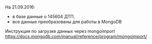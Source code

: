 На 21.09.2016:
* в базе данные о 145604 ДТП. 
* все данные преобразованы для работы в MongoDB

Инструкция по загрузке данных через mongoimport https://docs.mongodb.com/manual/reference/program/mongoimport/
